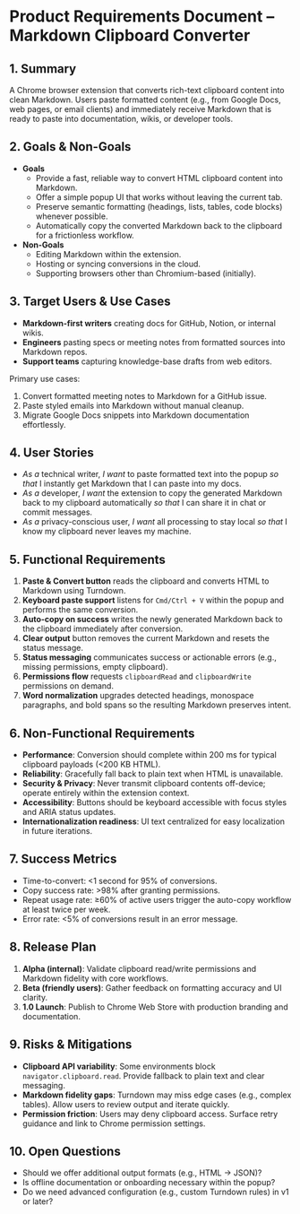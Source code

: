 # Product Requirements Document – Markdown Clipboard Converter

## 1. Summary
A Chrome browser extension that converts rich-text clipboard content into clean Markdown. Users paste formatted content (e.g., from Google Docs, web pages, or email clients) and immediately receive Markdown that is ready to paste into documentation, wikis, or developer tools.

## 2. Goals & Non-Goals
- **Goals**
  - Provide a fast, reliable way to convert HTML clipboard content into Markdown.
  - Offer a simple popup UI that works without leaving the current tab.
  - Preserve semantic formatting (headings, lists, tables, code blocks) whenever possible.
  - Automatically copy the converted Markdown back to the clipboard for a frictionless workflow.
- **Non-Goals**
  - Editing Markdown within the extension.
  - Hosting or syncing conversions in the cloud.
  - Supporting browsers other than Chromium-based (initially).

## 3. Target Users & Use Cases
- **Markdown-first writers** creating docs for GitHub, Notion, or internal wikis.
- **Engineers** pasting specs or meeting notes from formatted sources into Markdown repos.
- **Support teams** capturing knowledge-base drafts from web editors.

Primary use cases:
1. Convert formatted meeting notes to Markdown for a GitHub issue.
2. Paste styled emails into Markdown without manual cleanup.
3. Migrate Google Docs snippets into Markdown documentation effortlessly.

## 4. User Stories
- _As a_ technical writer, _I want_ to paste formatted text into the popup _so that_ I instantly get Markdown that I can paste into my docs.
- _As a_ developer, _I want_ the extension to copy the generated Markdown back to my clipboard automatically _so that_ I can share it in chat or commit messages.
- _As a_ privacy-conscious user, _I want_ all processing to stay local _so that_ I know my clipboard never leaves my machine.

## 5. Functional Requirements
1. **Paste & Convert button** reads the clipboard and converts HTML to Markdown using Turndown.
2. **Keyboard paste support** listens for `Cmd/Ctrl + V` within the popup and performs the same conversion.
3. **Auto-copy on success** writes the newly generated Markdown back to the clipboard immediately after conversion.
4. **Clear output** button removes the current Markdown and resets the status message.
5. **Status messaging** communicates success or actionable errors (e.g., missing permissions, empty clipboard).
6. **Permissions flow** requests `clipboardRead` and `clipboardWrite` permissions on demand.
7. **Word normalization** upgrades detected headings, monospace paragraphs, and bold spans so the resulting Markdown preserves intent.

## 6. Non-Functional Requirements
- **Performance**: Conversion should complete within 200 ms for typical clipboard payloads (<200 KB HTML).
- **Reliability**: Gracefully fall back to plain text when HTML is unavailable.
- **Security & Privacy**: Never transmit clipboard contents off-device; operate entirely within the extension context.
- **Accessibility**: Buttons should be keyboard accessible with focus styles and ARIA status updates.
- **Internationalization readiness**: UI text centralized for easy localization in future iterations.

## 7. Success Metrics
- Time-to-convert: <1 second for 95% of conversions.
- Copy success rate: >98% after granting permissions.
- Repeat usage rate: ≥60% of active users trigger the auto-copy workflow at least twice per week.
- Error rate: <5% of conversions result in an error message.

## 8. Release Plan
1. **Alpha (internal)**: Validate clipboard read/write permissions and Markdown fidelity with core workflows.
2. **Beta (friendly users)**: Gather feedback on formatting accuracy and UI clarity.
3. **1.0 Launch**: Publish to Chrome Web Store with production branding and documentation.

## 9. Risks & Mitigations
- **Clipboard API variability**: Some environments block `navigator.clipboard.read`. Provide fallback to plain text and clear messaging.
- **Markdown fidelity gaps**: Turndown may miss edge cases (e.g., complex tables). Allow users to review output and iterate quickly.
- **Permission friction**: Users may deny clipboard access. Surface retry guidance and link to Chrome permission settings.

## 10. Open Questions
- Should we offer additional output formats (e.g., HTML → JSON)?
- Is offline documentation or onboarding necessary within the popup?
- Do we need advanced configuration (e.g., custom Turndown rules) in v1 or later?
